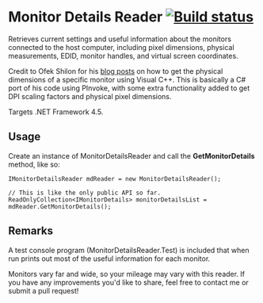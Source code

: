 # Monitor Details Reader [![Build status](https://ci.appveyor.com/api/projects/status/g2r0vk9omnw55h5t/branch/master?svg=true)](https://ci.appveyor.com/project/allanrodriguez/monitordetailsreader/branch/master)

Retrieves current settings and useful information about the monitors connected to the host computer, including pixel dimensions, physical measurements, EDID, monitor handles, and virtual screen coordinates.

Credit to Ofek Shilon for his [blog posts](https://ofekshilon.com/2014/06/19/reading-specific-monitor-dimensions/) on how to get the physical dimensions of a specific monitor using Visual C++. This is basically a C# port of his code using PInvoke, with some extra functionality added to get DPI scaling factors and physical pixel dimensions.

Targets .NET Framework 4.5.

## Usage

Create an instance of MonitorDetailsReader and call the **GetMonitorDetails** method, like so:
```
IMonitorDetailsReader mdReader = new MonitorDetailsReader();

// This is like the only public API so far.
ReadOnlyCollection<IMonitorDetails> monitorDetailsList = mdReader.GetMonitorDetails();
```

## Remarks

A test console program (MonitorDetailsReader.Test) is included that when run prints out most of the useful information for each monitor.

Monitors vary far and wide, so your mileage may vary with this reader. If you have any improvements you'd like to share, feel free to contact me or submit a pull request!
